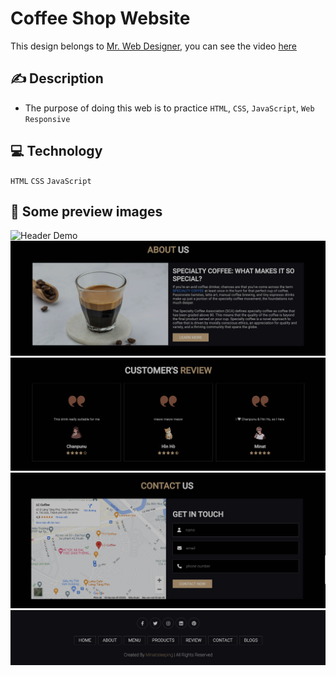 # Coffee Shop Website

This design belongs to [Mr. Web Designer](https://www.youtube.com/@MrWebDesignerAnas), you can see the video [here](https://youtu.be/52sKmRsk7xU)

## :writing_hand: Description
* The purpose of doing this web is to practice `HTML`, `CSS`, `JavaScript`, `Web Responsive`

## :computer: Technology
`HTML` `CSS` `JavaScript` 

## :camera_flash:	 Some preview images
![Header Demo](review/review-1.png)
![Body Demo](review/review-2.png)
![Body Demo](review/review-3.png)
![Body Demo](review/review-4.png)
![Footer Demo](review/review-5.png)

<!-- ### :round_pushpin: Links
- Solution URL: [Github](https://github.com/minatisleeping/Shopee-Web)
- Live Site URL: [Github Page](https://minatisleeping.github.io/Shopee-Web/) -->


<!-- ## :heavy_check_mark:	 License & Copyright
&copy; 2023 Mai Minh Nhat minatisleeping Licensed under the [MIT LICENSE](https://github.com/minatisleeping/Shopee-Web/blob/main/LICENSE). -->
